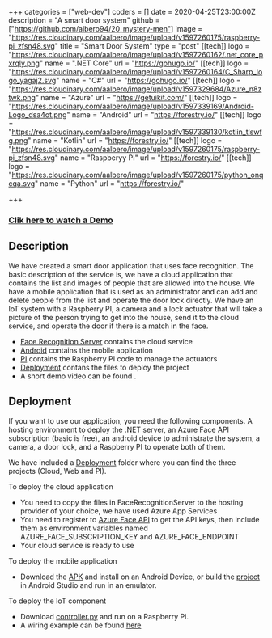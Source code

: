 +++
categories = ["web-dev"]
coders = []
date = 2020-04-25T23:00:00Z
description = "A smart door system"
github = ["https://github.com/albero94/20_mystery-men"]
image = "https://res.cloudinary.com/aalbero/image/upload/v1597260175/raspberry-pi_zfsn48.svg"
title = "Smart Door System"
type = "post"
[[tech]]
logo = "https://res.cloudinary.com/aalbero/image/upload/v1597260162/.net_core_pxrqly.png"
name = ".NET Core"
url = "https://gohugo.io/"
[[tech]]
logo = "https://res.cloudinary.com/aalbero/image/upload/v1597260164/C_Sharp_logo_yagaj2.svg"
name = "C#"
url = "https://gohugo.io/"
[[tech]]
logo = "https://res.cloudinary.com/aalbero/image/upload/v1597329684/Azure_n8ztwk.png"
name = "Azure"
url = "https://getuikit.com/"
[[tech]]
logo = "https://res.cloudinary.com/aalbero/image/upload/v1597339169/Android-Logo_dsa4ot.png"
name = "Android"
url = "https://forestry.io/"
[[tech]]
logo = "https://res.cloudinary.com/aalbero/image/upload/v1597339130/kotlin_tlswfg.png"
name = "Kotlin"
url = "https://forestry.io/"
[[tech]]
logo = "https://res.cloudinary.com/aalbero/image/upload/v1597260175/raspberry-pi_zfsn48.svg"
name = "Raspberyy PI"
url = "https://forestry.io/"
[[tech]]
logo = "https://res.cloudinary.com/aalbero/image/upload/v1597260175/python_onqcqa.svg"
name = "Python"
url = "https://forestry.io/"

+++

### [Clik here to watch a Demo](https://drive.google.com/open?id=1d16epz6AwzkoG-WXnCZSgXjU2IlyBvqN)

## Description
We have created a smart door application that uses face recognition. The basic description of the service is, we have a cloud application that contains the list and images of people that are allowed into the house. We have a mobile application that is used as an administrator and can add and delete people from the list and operate the door lock directly. We have an IoT system with a Raspberry PI, a camera and a lock actuator that will take a picture of the person trying to get into the house, send it to the cloud service, and operate the door if there is a match in the face.

* [Face Recognition Server](https://github.com/albero94/20_mystery-men/tree/master/FaceRecognitionServer) contains the cloud service
* [Android](https://github.com/albero94/20_mystery-men/tree/master/android) contains the mobile application
* [PI](https://github.com/albero94/20_mystery-men/tree/master/pi) contains the Raspberry PI code to manage the actuators
* [Deployment](https://github.com/albero94/20_mystery-men/tree/master/deployment) contans the files to deploy the project
* A short demo video can be found .

## Deployment
If you want to use our application, you need the following components. A hosting environment to deploy the .NET server, an Azure Face API subscription (basic is free), an android device to administrate the system, a camera, a door lock, and a Raspberry PI to operate both of them.

We have included a [Deployment](https://github.com/albero94/20_mystery-men/tree/master/deployment) folder where you can find the three projects (Cloud, Web and PI).

To deploy the cloud application
* You need to copy the files in FaceRecognitionServer to the hosting provider of your choice, we have used Azure App Services
* You need to register to [Azure Face API](https://azure.microsoft.com/en-us/services/cognitive-services/face/) to get the API keys, then include them as environment variables named AZURE_FACE_SUBSCRIPTION_KEY and AZURE_FACE_ENDPOINT
* Your cloud service is ready to use

To deploy the mobile application
* Download the [APK](https://github.com/albero94/20_mystery-men/tree/master/deployment/android/FaceMatch-Door-Lock.apk) and install on an Android Device, or build the [project](https://github.com/albero94/20_mystery-men/tree/master/android) in Android Studio and run in an emulator.

To deploy the IoT component
* Download [controller.py](https://github.com/albero94/20_mystery-men/tree/master/deployment/pi/controller.py) and run on a Raspberry Pi.
* A wiring example can be found [here](https://github.com/albero94/20_mystery-men/tree/master/deployment/pi/wiring.JPG)
